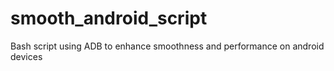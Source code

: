 # smooth_android_script
Bash script using ADB to enhance smoothness and performance on android devices
